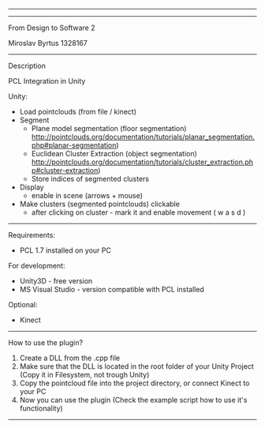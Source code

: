  
 ************************************************************************************************
 ************************************************************************************************
 
 From Design to Software 2
 
 Miroslav Byrtus
 1328167
 
 ************************************************************************************************
 
 Description 
 
 PCL Integration in Unity 

 Unity: 
 * Load pointclouds (from file / kinect)
 * Segment
   + Plane model segmentation (floor segmentation)
     http://pointclouds.org/documentation/tutorials/planar_segmentation.php#planar-segmentation) 
   + Euclidean Cluster Extraction (object segmentation)
     http://pointclouds.org/documentation/tutorials/cluster_extraction.php#cluster-extraction)
   + Store indices of segmented clusters 
 * Display 
   + enable in scene (arrows + mouse)
 * Make clusters (segmented pointclouds) clickable 
   + after clicking on cluster - mark it and enable movement ( w a s d )
 
 ------------------------------------------------------------------------------------------------
 
 Requirements:
   * PCL 1.7 installed on your PC 
 
 For development:
   * Unity3D - free version
   * MS Visual Studio - version compatible with PCL installed
 
 Optional:
   * Kinect
   
 ------------------------------------------------------------------------------------------------
 
 How to use the plugin? 
 
 1. Create a DLL from the .cpp file 
 2. Make sure that the DLL is located in the root folder of your Unity Project (Copy it in Filesystem, not trough Unity)
 3. Copy the pointcloud file into the project directory, or connect Kinect to your PC
 4. Now you can use the plugin (Check the example script how to use it's functionality)
 
 ------------------------------------------------------------------------------------------------
 
 
